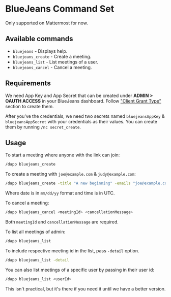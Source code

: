 # BlueJeans Command Set

Only supported on Mattermost for now.

## Available commands

- `bluejeans` - Displays help.
- `bluejeans_create` - Create a meeting.
- `bluejeans_list` - List meetings of a user.
- `bluejeans_cancel` - Cancel a meeting.

## Requirements

We need App Key and App Secret that can be created under **ADMIN > OAUTH ACCESS** in your BlueJeans dashboard. Follow ["Client Grant Type"](https://support.bluejeans.com/s/article/Authentication-Methods-for-BlueJeans-Meetings-API-Endpoints) section to create them.

After you've the credentials, we need two secrets named `bluejeansAppKey` & `bluejeansAppSecret` with your credentials as their values. You can create them by running `/nc secret_create`.

## Usage

To start a meeting where anyone with the link can join:
```sh
/dapp bluejeans_create
```

To create a meeting with `joe@example.com` & `judy@example.com`:
```sh
/dapp bluejeans_create -title "A new beginning" -emails "joe@example.com,judy@example.com" -start "03/01/20 18:00" -end "03/01/20 18:30'
```
Where date is in `mm/dd/yy` format and time is in UTC.

To cancel a meeting:
```sh
/dapp bluejeans_cancel <meetingId> <cancellationMessage>
```
Both `meetingId` and `cancellationMessage` are required.

To list all meetings of admin:
```sh
/dapp bluejeans_list
```

To include respective meeting id in the list, pass `-detail` option.
```sh
/dapp bluejeans_list -detail
```

You can also list meetings of a specific user by passing in their user id:
```sh
/dapp bluejeans_list <userId>
```
This isn't practical, but it's there if you need it until we have a better version.
